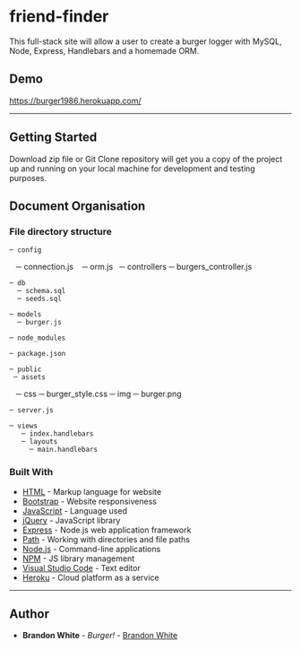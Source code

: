 # friend-finder

This full-stack site will allow a user to create a burger logger with MySQL, Node, Express, Handlebars and a homemade ORM.

## Demo

https://burger1986.herokuapp.com/

<hr>

## Getting Started

Download zip file or Git Clone repository will get you a copy of the project up and running on your local machine for development and testing purposes.

## Document Organisation

### File directory structure

    ─ config
      ─ connection.js
      ─ orm.js
 
    ─ controllers
      ─ burgers_controller.js

    ─ db
      ─ schema.sql
      ─ seeds.sql

    ─ models
      ─ burger.js

    ─ node_modules

    ─ package.json

    ─ public
     ─ assets
      ─ css
        ─ burger_style.css
      ─ img
        ─ burger.png

    ─ server.js

    ─ views
       ─ index.handlebars
       ─ layouts
         ─ main.handlebars


### Built With

* [HTML](https://en.wikipedia.org/wiki/HTML) - Markup language for website
* [Bootstrap](https://getbootstrap.com/) - Website responsiveness
* [JavaScript](http://www.dropwizard.io/1.0.2/docs/) - Language used
* [jQuery](https://jquery.com/) - JavaScript library
* [Express](https://www.npmjs.com/package/express) - Node.js web application framework
* [Path](https://www.npmjs.com/package/path) - Working with directories and file paths
* [Node.js](https://nodejs.org/en/) - Command-line applications
* [NPM](https://www.npmjs.com/) - JS library management
* [Visual Studio Code](https://code.visualstudio.com/) - Text editor
* [Heroku](https://heroku.com/) - Cloud platform as a service

<hr>

## Author

* **Brandon White** - *Burger!* - [Brandon White](https://github.com/iambrandonwhite/)